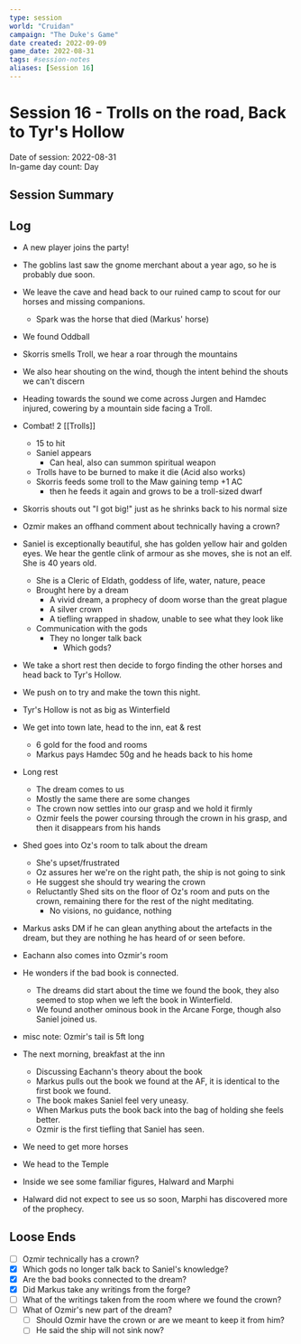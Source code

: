```yaml
---
type: session
world: "Cruidan"
campaign: "The Duke's Game"
date created: 2022-09-09
game_date: 2022-08-31
tags: #session-notes
aliases: [Session 16]
---
```

# Session 16 - Trolls on the road, Back to Tyr's Hollow
Date of session: 2022-08-31  
In-game day count: Day   

## Session Summary

## Log
- A new player joins the party!
- The goblins last saw the gnome merchant about a year ago, so he is probably due soon.
- We leave the cave and head back to our ruined camp to scout for our horses and missing companions.
	- Spark was the horse that died (Markus' horse)
- We found Oddball
- Skorris smells Troll, we hear a roar through the mountains
- We also hear shouting on the wind, though the intent behind the shouts we can't discern
- Heading towards the sound we come across Jurgen and Hamdec injured, cowering by a mountain side facing a Troll.
- Combat! 2 [[Trolls]]
	- 15 to hit
	- Saniel appears
		- Can heal, also can summon spiritual weapon
	- Trolls have to be burned to make it die (Acid also works)
	- Skorris feeds some troll to the Maw gaining temp +1 AC
		- then he feeds it again and grows to be a troll-sized dwarf
- Skorris shouts out "I got big!" just as he shrinks back to his normal size
- Ozmir makes an offhand comment about technically having a crown?
- Saniel is exceptionally beautiful, she has golden yellow hair and golden eyes. We hear the gentle clink of armour as she moves, she is not an elf. She is 40 years old.
	- She is a Cleric of Eldath, goddess of life, water, nature, peace
	- Brought here by a dream
		- A vivid dream, a prophecy of doom worse than the great plague
		- A silver crown
		- A tiefling wrapped in shadow, unable to see what they look like
	- Communication with the gods
		- They no longer talk back
			- Which gods?

- We take a short rest then decide to forgo finding the other horses and head back to Tyr's Hollow.
- We push on to try and make the town this night.
- Tyr's Hollow is not as big as Winterfield
- We get into town late, head to the inn, eat & rest
	- 6 gold for the food and rooms
	- Markus pays Hamdec 50g and he heads back to his home
- Long rest
	- The dream comes to us
	- Mostly the same there are some changes
	- The crown now settles into our grasp and we hold it firmly
	- Ozmir feels the power coursing through the crown in his grasp, and then it disappears from his hands
- Shed goes into Oz's room to talk about the dream
	- She's upset/frustrated
	- Oz assures her we're on the right path, the ship is not going to sink
	- He suggest she should try wearing the crown
	- Reluctantly Shed sits on the floor of Oz's room and puts on the crown, remaining there for the rest of the night meditating.
		- No visions, no guidance, nothing
- Markus asks DM if he can glean anything about the artefacts in the dream, but they are nothing he has heard of or seen before.
- Eachann also comes into Ozmir's room
- He wonders if the bad book is connected.
	- The dreams did start about the time we found the book, they also seemed to stop when we left the book in Winterfield.
	- We found another ominous book in the Arcane Forge, though also Saniel joined us.
- misc note: Ozmir's tail is 5ft long

- The next morning, breakfast at the inn
	- Discussing Eachann's theory about the book
	- Markus pulls out the book we found at the AF, it is identical to the first book we found.
	- The book makes Saniel feel very uneasy.
	- When Markus puts the book back into the bag of holding she feels better.
	- Ozmir is the first tiefling that Saniel has seen.
- We need to get more horses

- We head to the Temple
- Inside we see some familiar figures, Halward and Marphi
- Halward did not expect to see us so soon, Marphi has discovered more of the prophecy.

## Loose Ends
- [ ] Ozmir technically has a crown?
- [x] Which gods no longer talk back to Saniel's knowledge?
- [x] Are the bad books connected to the dream?
- [x] Did Markus take any writings from the forge?
- [ ] What of the writings taken from the room where we found the crown?
- [ ] What of Ozmir's new part of the dream?
	- [ ] Should Ozmir have the crown or are we meant to keep it from him?
	- [ ] He said the ship will not sink now?